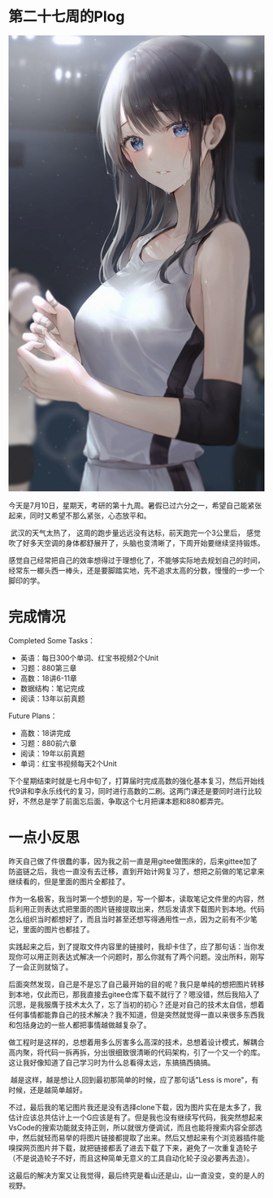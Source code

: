 # 第二十七周的Plog

![](source/27/preface.jpg)

​		今天是7月10日，星期天，考研的第十九周。暑假已过六分之一，希望自己能紧张起来，同时又希望不那么紧张，心态放平和。

​		武汉的天气太热了， 这周的跑步量远远没有达标，前天跑完一个3公里后， 感觉吹了好多天空调的身体都舒展开了，头脑也变清晰了，下周开始要继续坚持锻炼。

​		感觉自己经常把自己的效率想得过于理想化了，不能够实际地去规划自己的时间，经常东一榔头西一棒头，还是要脚踏实地，先不追求太高的分数，慢慢的一步一个脚印的学。



# 完成情况

Completed Some Tasks：

- 英语：每日300个单词、红宝书视频2个Unit
- 习题：880第三章
- 高数：18讲6-11章
- 数据结构：笔记完成
- 阅读：13年以前真题

Future Plans：

- 高数：18讲完成
- 习题：880前六章
- 阅读：19年以前真题
- 单词：红宝书视频每天2个Unit

​		下个星期结束时就是七月中旬了，打算届时完成高数的强化基本复习，然后开始线代9讲和李永乐线代的复习，同时进行高数的二刷。这两门课还是要同时进行比较好，不然总是学了前面忘后面，争取这个七月把课本题和880都弄完。



# 一点小反思

​		昨天自己做了件很蠢的事，因为我之前一直是用gitee做图床的，后来gittee加了防盗链之后，我也一直没有去迁移，直到开始计网复习了，想把之前做的笔记拿来继续看的，但是里面的图片全都挂了。

​		作为一名极客，我当时第一个想到的是，写一个脚本，读取笔记文件里的内容，然后利用正则表达式把里面的图片链接提取出来，然后发请求下载图片到本地。代码怎么组织当时都想好了，而且当时甚至还想写得通用性一点，因为之前有不少笔记，里面的图片也都挂了。

​		实践起来之后，到了提取文件内容里的链接时，我却卡住了，应了那句话：当你发现你可以用正则表达式解决一个问题时，那么你就有了两个问题。没出所料，刚写了一会正则就恼了。

​		后面突然发现，自己是不是忘了自己最开始的目的呢？我只是单纯的想把图片转移到本地，仅此而已，那我直接去gitee仓库下载不就行了？嗯没错，然后我陷入了沉思，是我服膺于技术太久了，忘了当初的初心？还是对自己的技术太自信，想着任何事情都能靠自己的技术解决？我不知道，但是突然就觉得一直以来很多东西我和包括身边的一些人都把事情越做越复杂了。

​		做工程时是这样的，总想着用多么厉害多么高深的技术，总想着设计模式，解耦合高内聚，将代码一拆再拆，分出很细致很清晰的代码架构，引了一个又一个的库。这让我好像知道了自己学习时为什么总看得太远，东搞搞西搞搞。

​		越是这样，越是想让人回到最初那简单的时候，应了那句话"Less is more"，有时候，还是越简单越好。

​		不过，最后我的笔记图片我还是没有选择clone下载，因为图片实在是太多了，我估计应该总共估计上一个G应该是有了。但是我也没有继续写代码，我突然想起来VsCode的搜索功能就支持正则，所以就很方便调试，而且也能将搜索内容全部选中，然后就轻而易举的将图片链接都提取了出来。然后又想起来有个浏览器插件能嗅探网页图片并下载，就把链接都丢了进去下载了下来，避免了一次重复造轮子（不是说造轮子不好，而且这种简单无意义的工具自动化轮子没必要再去造）。

​		这最后的解决方案又让我觉得，最后终究是看山还是山，山一直没变，变的是人的视野。